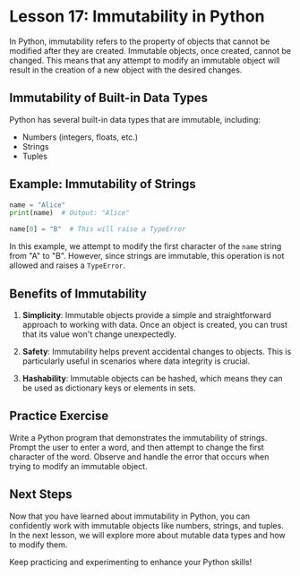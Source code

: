# **Lesson 17: Immutability in Python**

In Python, immutability refers to the property of objects that cannot be modified after they are created. Immutable objects, once created, cannot be changed. This means that any attempt to modify an immutable object will result in the creation of a new object with the desired changes.

## **Immutability of Built-in Data Types**

Python has several built-in data types that are immutable, including:
- Numbers (integers, floats, etc.)
- Strings
- Tuples

## **Example: Immutability of Strings**

```python
name = "Alice"
print(name)  # Output: "Alice"

name[0] = "B"  # This will raise a TypeError
```

In this example, we attempt to modify the first character of the `name` string from "A" to "B". However, since strings are immutable, this operation is not allowed and raises a `TypeError`.


## **Benefits of Immutability**

1. **Simplicity**: Immutable objects provide a simple and straightforward approach to working with data. Once an object is created, you can trust that its value won't change unexpectedly.

2. **Safety**: Immutability helps prevent accidental changes to objects. This is particularly useful in scenarios where data integrity is crucial.

3. **Hashability**: Immutable objects can be hashed, which means they can be used as dictionary keys or elements in sets.

## **Practice Exercise**

Write a Python program that demonstrates the immutability of strings. Prompt the user to enter a word, and then attempt to change the first character of the word. Observe and handle the error that occurs when trying to modify an immutable object.

## **Next Steps**

Now that you have learned about immutability in Python, you can confidently work with immutable objects like numbers, strings, and tuples. In the next lesson, we will explore more about mutable data types and how to modify them.

Keep practicing and experimenting to enhance your Python skills!